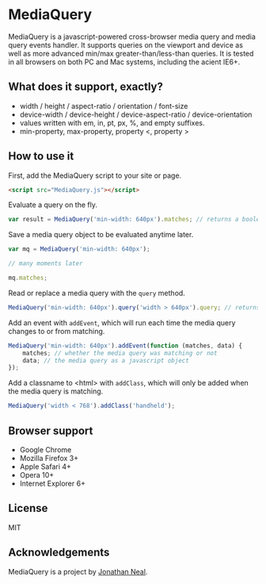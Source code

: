 MediaQuery
==========

MediaQuery is a javascript-powered cross-browser media query and media query events handler.  It supports queries on the viewport and device as well as more advanced min/max greater-than/less-than queries. It is tested in all browsers on both PC and Mac systems, including the acient IE6+.

What does it support, exactly?
-----------

* width / height / aspect-ratio / orientation / font-size
* device-width / device-height / device-aspect-ratio / device-orientation
* values written with em, in, pt, px, %, and empty suffixes.
* min-property, max-property, property &lt;, property &gt;

How to use it
-----------

First, add the MediaQuery script to your site or page.

```html
<script src="MediaQuery.js"></script>
```

Evaluate a query on the fly.

```js
var result = MediaQuery('min-width: 640px').matches; // returns a boolean: true or false if whether the media query was matching
```

Save a media query object to be evaluated anytime later.

```js
var mq = MediaQuery('min-width: 640px');

// many moments later

mq.matches;
```

Read or replace a media query with the `query` method.

```js
MediaQuery('min-width: 640px').query('width > 640px').query; // returns a string: "width > 640px"
```

Add an event with `addEvent`, which will run each time the media query changes to or from matching.

```js
MediaQuery('min-width: 640px').addEvent(function (matches, data) {
	matches; // whether the media query was matching or not
	data; // the media query as a javascript object
});
```

Add a classname to &lt;html&gt; with `addClass`, which will only be added when the media query is matching.

```js
MediaQuery('width < 768').addClass('handheld');
```

Browser support
-----------

* Google Chrome
* Mozilla Firefox 3+
* Apple Safari 4+
* Opera 10+
* Internet Explorer 6+

License
-----------

MIT

Acknowledgements
------------

MediaQuery is a project by [Jonathan Neal](http://github.com/jonathantneal).